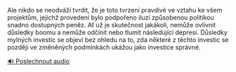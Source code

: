 
Ale nikdo se neodváží tvrdit, že je toto tvrzení pravdivé ve vztahu ke všem projektům, jejichž provedení bylo podpořeno iluzí způsobenou politikou snadno dostupných peněz. Ať už je skutečnost jakákoli, nemůže ovlivnit důsledky boomu a nemůže odčinit nebo tlumit následující depresi. Důsledky mylných investic se objeví bez ohledu na to, zda některé z těchto investic se později ve změněných podmínkách ukážou jako investice správné.

[🔊 Poslechnout audio](/data/7-paragraphs/audio/chapter_103/para_005-Ale-nikdo-se-neodv-tvrdit-e-je-toto-tvrzen-p.mp3)
